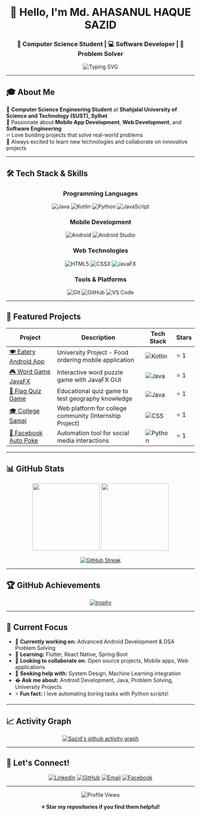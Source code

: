 <div align="center">

# 👋 Hello, I'm Md. AHASANUL HAQUE SAZID

### 🚀 Computer Science Student | 💻 Software Developer | 🎯 Problem Solver

<img src="https://readme-typing-svg.herokuapp.com?font=Fira+Code&size=22&duration=3000&pause=1000&color=2E9EF7&center=true&vCenter=true&width=600&lines=Welcome+to+my+GitHub+Profile!;CSE+Student+at+SUST;Android+%26+Java+Developer;Always+Learning+New+Technologies!" alt="Typing SVG" />

</div>

---

## 🎓 About Me

🏫 **Computer Science Engineering Student** at **Shahjalal University of Science and Technology (SUST), Sylhet**  
🌱 Passionate about **Mobile App Development**, **Web Development**, and **Software Engineering**  
🔥 Love building projects that solve real-world problems  
🎯 Always excited to learn new technologies and collaborate on innovative projects

---

## 🛠️ Tech Stack & Skills

<div align="center">

### Programming Languages
![Java](https://img.shields.io/badge/Java-ED8B00?style=for-the-badge&logo=openjdk&logoColor=white)
![Kotlin](https://img.shields.io/badge/Kotlin-0095D5?&style=for-the-badge&logo=kotlin&logoColor=white)
![Python](https://img.shields.io/badge/Python-3776AB?style=for-the-badge&logo=python&logoColor=white)
![JavaScript](https://img.shields.io/badge/JavaScript-F7DF1E?style=for-the-badge&logo=javascript&logoColor=black)

### Mobile Development
![Android](https://img.shields.io/badge/Android-3DDC84?style=for-the-badge&logo=android&logoColor=white)
![Android Studio](https://img.shields.io/badge/Android%20Studio-3DDC84.svg?style=for-the-badge&logo=android-studio&logoColor=white)

### Web Technologies
![HTML5](https://img.shields.io/badge/HTML5-E34F26?style=for-the-badge&logo=html5&logoColor=white)
![CSS3](https://img.shields.io/badge/CSS3-1572B6?style=for-the-badge&logo=css3&logoColor=white)
![JavaFX](https://img.shields.io/badge/JavaFX-007396?style=for-the-badge&logo=java&logoColor=white)

### Tools & Platforms
![Git](https://img.shields.io/badge/Git-F05032?style=for-the-badge&logo=git&logoColor=white)
![GitHub](https://img.shields.io/badge/GitHub-100000?style=for-the-badge&logo=github&logoColor=white)
![VS Code](https://img.shields.io/badge/VS%20Code-007ACC?style=for-the-badge&logo=visual-studio-code&logoColor=white)

</div>

---

## 🌟 Featured Projects

<div align="center">

| Project | Description | Tech Stack | Stars |
|---------|-------------|------------|-------|
| [🍽️ Eatery Android App](https://github.com/sksazid01/Eatery-Android-App) | University Project - Food ordering mobile application | ![Kotlin](https://img.shields.io/badge/Kotlin-0095D5?style=flat&logo=kotlin&logoColor=white) | ⭐ 1 |
| [🎮 Word Game JavaFX](https://github.com/sksazid01/Word-Game-JavaFX) | Interactive word puzzle game with JavaFX GUI | ![Java](https://img.shields.io/badge/Java-ED8B00?style=flat&logo=openjdk&logoColor=white) | ⭐ 1 |
| [🏴 Flag Quiz Game](https://github.com/sksazid01/Flag-Quiz) | Educational quiz game to test geography knowledge | ![Java](https://img.shields.io/badge/Java-ED8B00?style=flat&logo=openjdk&logoColor=white) | ⭐ 1 |
| [🎓 College Samaj](https://github.com/sksazid01/COLLEGESAMAJ) | Web platform for college community (Internship Project) | ![CSS](https://img.shields.io/badge/CSS3-1572B6?style=flat&logo=css3&logoColor=white) | ⭐ 1 |
| [🤖 Facebook Auto Poke](https://github.com/sksazid01/Facebook_Auto_Poke_Back) | Automation tool for social media interactions | ![Python](https://img.shields.io/badge/Python-3776AB?style=flat&logo=python&logoColor=white) | ⭐ 1 |

</div>

---

## 📊 GitHub Stats

<div align="center">

<img height="180em" src="https://github-readme-stats.vercel.app/api?username=sksazid01&show_icons=true&theme=tokyonight&include_all_commits=true&count_private=true"/>
<img height="180em" src="https://github-readme-stats.vercel.app/api/top-langs/?username=sksazid01&layout=compact&langs_count=8&theme=tokyonight"/>

</div>

<div align="center">

[![GitHub Streak](https://streak-stats.demolab.com/?user=sksazid01&theme=tokyonight)](https://git.io/streak-stats)

</div>

---

## 🏆 GitHub Achievements

<div align="center">

[![trophy](https://github-profile-trophy.vercel.app/?username=sksazid01&theme=tokyonight&row=1&column=6)](https://github.com/ryo-ma/github-profile-trophy)

</div>

---

## 🎯 Current Focus

- 🔭 **Currently working on:** Advanced Android Development & DSA Problem Solving
- 🌱 **Learning:** Flutter, React Native, Spring Boot
- 👯 **Looking to collaborate on:** Open source projects, Mobile apps, Web applications
- 🤔 **Seeking help with:** System Design, Machine Learning integration
- � **Ask me about:** Android Development, Java, Problem Solving, University Projects
- ⚡ **Fun fact:** I love automating boring tasks with Python scripts!

---

## 📈 Activity Graph

<div align="center">

[![Sazid's github activity graph](https://github-readme-activity-graph.vercel.app/graph?username=sksazid01&theme=tokyo-night)](https://github.com/ashutosh00710/github-readme-activity-graph)

</div>

---

## 🤝 Let's Connect!

<div align="center">

[![LinkedIn](https://img.shields.io/badge/LinkedIn-0077B5?style=for-the-badge&logo=linkedin&logoColor=white)](https://linkedin.com/in/sksazid01)
[![GitHub](https://img.shields.io/badge/GitHub-100000?style=for-the-badge&logo=github&logoColor=white)](https://github.com/sksazid01)
[![Email](https://img.shields.io/badge/Email-D14836?style=for-the-badge&logo=gmail&logoColor=white)](mailto:sksazid01@gmail.com)
[![Facebook](https://img.shields.io/badge/Facebook-1877F2?style=for-the-badge&logo=facebook&logoColor=white)](https://facebook.com/sksazid01)

---

<img src="https://komarev.com/ghpvc/?username=sksazid01&style=flat-square&color=blue" alt="Profile Views"/>

**⭐ Star my repositories if you find them helpful!**

</div><!--
**sksazid01/sksazid01** is a ✨ _special_ ✨ repository because its `README.md` (this file) appears on your GitHub profile.

Here are some ideas to get you started:

- 🔭 I’m currently working on ...
- 🌱 I’m currently learning ...
- 👯 I’m looking to collaborate on ...
- 🤔 I’m looking for help with ...
- 💬 Ask me about ...
- 📫 How to reach me: ...
- 😄 Pronouns: ...
- ⚡ Fun fact: ...
-->
